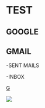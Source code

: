 # TEST

## GOOGLE 

## GMAIL

-SENT MAILS

-INBOX

[G](https://www.google.com/search?q=gmail&rlz=1C1GCEA_enUS884US884&oq=G&aqs=chrome.0.69i59j69i57j69i59j69i60l5.3485j0j7&sourceid=chrome&ie=UTF-8)

![](https://www.google.com/url?sa=i&source=images&cd=&ved=2ahUKEwj7vLnG1ZfnAhVBlKwKHfnPBSMQjRx6BAgBEAQ&url=https%3A%2F%2Fwww.blog.google%2Fproducts%2Fgmail%2F&psig=AOvVaw3pLoFHMhjZC48dxlIJSFvE&ust=1579798333574060)

